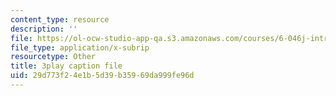 ```yaml
---
content_type: resource
description: ''
file: https://ol-ocw-studio-app-qa.s3.amazonaws.com/courses/6-046j-introduction-to-algorithms-sma-5503-fall-2005/29d773f24e1b5d39b35969da999fe96d_whjt_N9uYFI.vtt
file_type: application/x-subrip
resourcetype: Other
title: 3play caption file
uid: 29d773f2-4e1b-5d39-b359-69da999fe96d
---
```

